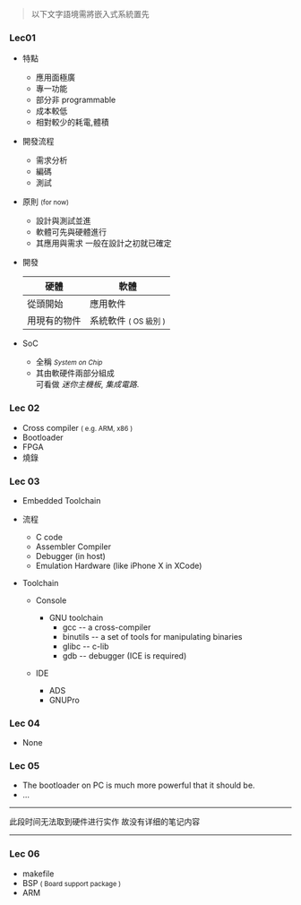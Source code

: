 > 以下文字語境需將嵌入式系統置先

### Lec01

- 特點
    - 應用面極廣
    - 專一功能
    - 部分非 programmable 
    - 成本較低
    - 相對較少的耗電,體積 

- 開發流程
    - 需求分析 
    - 編碼
    - 測試
    
- 原則 <small>(for now)</small>
    - 設計與測試並進
    - 軟體可先與硬體進行
    - 其應用與需求 一般在設計之初就已確定

- 開發
    
    | 硬體 | 軟體 |
    | --- | --- |  
    | 從頭開始 | 應用軟件 | 
    | 用現有的物件 | 系統軟件 <small>( OS 級別 )</small> | 

- SoC
    - 全稱 <small>*System on Chip*</small> 
    - 其由軟硬件兩部分組成<br>可看做 *迷你主機板*, *集成電路*.

### Lec 02 

- Cross compiler <small>( e.g. ARM, x86 )</small>
- Bootloader 
- FPGA
- 燒錄


### Lec 03

- Embedded Toolchain
- 流程
    - C code
    - Assembler Compiler 
    - Debugger (in host)
    - Emulation Hardware (like iPhone X in XCode)

- Toolchain 
    - Console 
        - GNU toolchain
            - gcc -- a cross-compiler
            - binutils -- a set of tools for manipulating binaries
            - glibc -- c-lib
            - gdb --  debugger (ICE is required)

    - IDE 
        - ADS
        - GNUPro

### Lec 04 

- None

### Lec 05 

- The bootloader on PC is much more powerful that it should be.
- ...

<hr> 此段时间无法取到硬件进行实作 故没有详细的笔记内容 <hr>

### Lec 06 

- makefile 
- BSP <small>( Board support package )</small> 
- ARM  